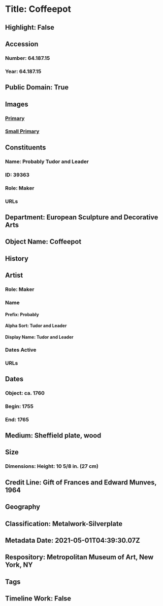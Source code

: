 # Title: Coffeepot
## Highlight: False
## Accession
### Number: 64.187.15
### Year: 64.187.15
## Public Domain: True
## Images
### [Primary](https://images.metmuseum.org/CRDImages/es/original/189518.jpg)
### [Small Primary](https://images.metmuseum.org/CRDImages/es/web-large/189518.jpg)
## Constituents
### Name: Probably Tudor and Leader
### ID: 39363
### Role: Maker
### URLs
## Department: European Sculpture and Decorative Arts
## Object Name: Coffeepot
## History
## Artist
### Role: Maker
### Name
#### Prefix: Probably
#### Alpha Sort: Tudor and Leader
#### Display Name: Tudor and Leader
### Dates Active
### URLs
## Dates
### Object: ca. 1760
### Begin: 1755
### End: 1765
## Medium: Sheffield plate, wood
## Size
### Dimensions: Height: 10 5/8 in. (27 cm)
## Credit Line: Gift of Frances and Edward Munves, 1964
## Geography
## Classification: Metalwork-Silverplate
## Metadata Date: 2021-05-01T04:39:30.07Z
## Respository: Metropolitan Museum of Art, New York, NY
## Tags
## Timeline Work: False
